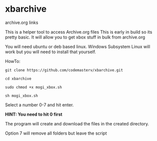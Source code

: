 # xbarchive
archive.org links

This is a helper tool to access Archive.org files
This is early in build so its pretty basic.
It will allow you to get xbox stuff in bulk from archive.org

You will need ubuntu or deb based linux. Windows Subsystem Linux will work but you will need to install that yourself.

HowTo:

    git clone https://github.com/codemasterv/xbarchive.git

    cd xbarchive
    
    sudo chmod +x mogi_xbox.sh
    
    sh mogi_xbox.sh
    
Select a number 0-7 and hit enter. 

**HINT: You need to hit 0 first**

The program will create and download the files in the created directory.

Option 7 will remove all folders but leave the script


